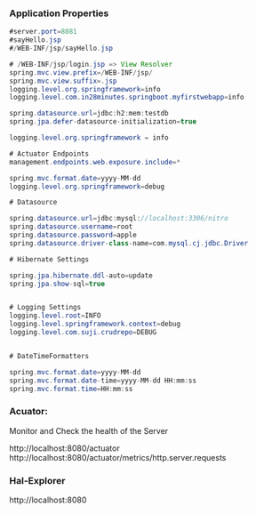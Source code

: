 ### Application Properties
```java
#server.port=8081
#sayHello.jsp
#/WEB-INF/jsp/sayHello.jsp

# /WEB-INF/jsp/login.jsp => View Resolver
spring.mvc.view.prefix=/WEB-INF/jsp/
spring.mvc.view.suffix=.jsp
logging.level.org.springframework=info
logging.level.com.in28minutes.springboot.myfirstwebapp=info

spring.datasource.url=jdbc:h2:mem:testdb
spring.jpa.defer-datasource-initialization=true

logging.level.org.springframework = info

# Actuator Endpoints
management.endpoints.web.exposure.include=*

spring.mvc.format.date=yyyy-MM-dd
logging.level.org.springframework=debug

# Datasource

spring.datasource.url=jdbc:mysql://localhost:3306/nitro
spring.datasource.username=root
spring.datasource.password=apple
spring.datasource.driver-class-name=com.mysql.cj.jdbc.Driver

# Hibernate Settings

spring.jpa.hibernate.ddl-auto=update
spring.jpa.show-sql=true


# Logging Settings
logging.level.root=INFO
logging.level.springframework.context=debug
logging.level.com.suji.crudrepo=DEBUG


# DateTimeFormatters

spring.mvc.format.date=yyyy-MM-dd
spring.mvc.format.date-time=yyyy-MM-dd HH:mm:ss
spring.mvc.format.time=HH:mm:ss

```
### Acuator:
Monitor and Check the health of the Server

http://localhost:8080/actuator
http://localhost:8080/actuator/metrics/http.server.requests

### Hal-Explorer

http://localhost:8080